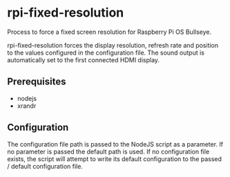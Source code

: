 # rpi-fixed-resolution
Process to force a fixed screen resolution for Raspberry Pi OS Bullseye.

rpi-fixed-resolution forces the display resolution, refresh rate and position to the values configured in the configuration file. The sound output is automatically set to the first connected HDMI display.

## Prerequisites
* nodejs
* xrandr

## Configuration
The configuration file path is passed to the NodeJS script as a parameter. If no parameter is passed the default path is used. If no configuration file exists, the script will attempt to write its default configuration to the passed / default configuration file.